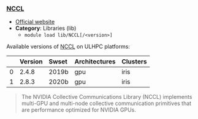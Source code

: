 ### [NCCL](https://developer.nvidia.com/nccl)

* [Official website](https://developer.nvidia.com/nccl)
* __Category__: Libraries (lib)
    -  `module load lib/NCCL[/<version>]`

Available versions of [NCCL](https://developer.nvidia.com/nccl) on ULHPC platforms:

|    | Version   | Swset   | Architectures   | Clusters   |
|---:|:----------|:--------|:----------------|:-----------|
|  0 | 2.4.8     | 2019b   | gpu             | iris       |
|  1 | 2.8.3     | 2020b   | gpu             | iris       |

> The NVIDIA Collective Communications Library (NCCL) implements multi-GPU and multi-node collective communication primitives that are performance optimized for NVIDIA GPUs.
